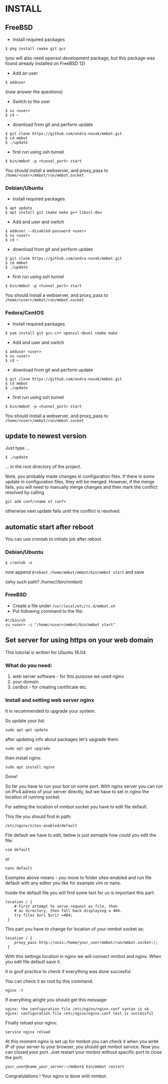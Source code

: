 # INSTALL 

## FreeBSD

* Install required packages

```
$ pkg install cmake git gcc 
```
(you will also need openssl development package, but this package was found already installed on FreeBSD 12)

* Add an user

```
$ adduser
```
(now answer the questions)

* Switch to the user

```
$ su <user>
$ cd ~
```

* download from git and perform update

```
$ git clone https://github.com/ondra-novak/mmbot.git
$ cd mmbot
$ ./update
```

* first run using ssh tunnel

```
$ bin/mmbot -p <tunnel_port> start
```


You should install a webserver, and proxy_pass to `/home/<user>/mmbot/run/mmbot.socket`

### Debian/Ubuntu

* Install required packages

```
$ apt update
$ apt install git cmake make g++ libssl-dev
```

* Add and user and switch

```
$ adduser --disabled-password <user>
$ su <user>
$ cd ~
```

* download from git and perform update		

```
$ git clone https://github.com/ondra-novak/mmbot.git
$ cd mmbot
$ ./update
```

* first run using ssh tunnel

```
$ bin/mmbot -p <tunnel_port> start
```

You should install a webserver, and proxy_pass to `/home/<user>/mmbot/run/mmbot.socket`


### Fedora/CentOS

* Install required packages

```
$ yum install git gcc-c++ openssl-devel cmake make
```

* Add and user and switch

```
$ adduser <user>
$ su <user>
$ cd ~
```

* download from git and perform update		

```
$ git clone https://github.com/ondra-novak/mmbot.git
$ cd mmbot
$ ./update
```

* first run using ssh tunnel

```
$ bin/mmbot -p <tunnel_port> start
```

You should install a webserver, and proxy_pass to `/home/<user>/mmbot/run/mmbot.socket`





## update to newest version

Just type ...  

```
$ ./update
```

... in the root directory of the project.

Note, you probably made changes in configuration files. If there is
some update in configuration files, they will be merged. However, if
the merge fails, you will need to manually merge changes and then 
mark the conflict resolved by calling

```
git add conf/<name of conf>
```

otherwise next update fails until the conflict is resolved.


## automatic start after reboot 

You can use crontab to initiate job after reboot

### Debian/Ubuntu

```
$ crontab -e
```
now append `@reboot /home/mmbot/mmbot/bin/mmbot start`
and save

(why such path? /home/<user>/<instdir>/bin/mmbot)

### FreeBSD

* Create a file under `/usr/local/etc/rc.d/mmbot.sh`
* Put following command to the file:

```
#!/bin/sh
su <user> -c "/home/<user>/mmbot/bin/mmbot start"
```

## Set server for using https on your web domain
This tutorial is written for Ubuntu 18.04

### What do you need:

1. web server software - for this purpose we used nginx
2. your domain
3. certbot - for creating certificate etc.

### Install and setting web server nginx

It is recommended to upgrade your system.

So update your list:

```
sudo apt-get update
```

after updating info about packages let's upgrade them:

```
sudo apt-get upgrade
```

then install nginx:

```
sudo apt install nginx
```

Done!

So far you have to run your bot on some port. With nginx server you can run on IPv4 adress of your server directly, but we have to set in nginx the location of running socket.

For setting the location of mmbot socket you have to edit file default.

This file you should find in path:

```
/etc/nginx/sites-enabled/default
```
File default we have to edit, below is just exmaple how could you edit the file:
```
vim default
```
or
```
nano default
```

Examples above means - you move to folder sites-enabled and run file default with any editor you like for example vim or nano.

Inside the default file you will find some text for us is important this part:

```
location / {
    # First attempt to serve request as file, then
    # as directory, then fall back displaying a 404.
    try files $uri $uri/ =404;
 }
```
This part you have to change for location of your mmbot socket as:

```
location / {
    proxy_pass http://unix:/home/your_user/mmbot/run/mmbot.socket:/;
 }
```
With this settings location in nginx we will connect mmbot and nginx. When you edit file default save it.


It is goof practice to check if everything was done succesful.

You can check it as root by this command:
```
nginx -t
```
If everything alright you should get this message:
```
nginx: the configuration file /etc/nginx/nginx.conf syntax is ok
nginx: configuration file /etc/nginx/nginx.conf test is successful
```
Finally reload your nginx:
```
service nginx reload
```

At this moment nginx is set up for mmbot you can check it when you write IP of your server to your browser, you should get mmbot service. Now you can closed your port.
Just restart your mmbot without specific port to close the port:
```
your_user@name_your_server:~/mmbot$ bin/mmbot restart
```

Congratulations ! Your nginx is done with mmbot.









